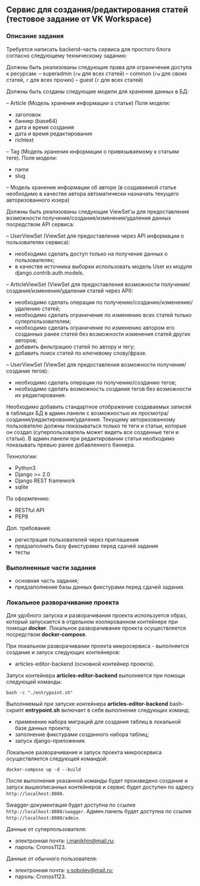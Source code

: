 ## Сервис для создания/редактирования статей (тестовое задание от VK Workspace)

### Описание задания
Требуется написать backend-часть сервиса для простого блога согласно 
следующему техническому заданию:

Должны быть реализованы следующие права для ограничения доступа к ресурсам:
  – superadmin (`rw` для всех статей)
  – common (`rw` для своих статей, `r` для всех прочих)
  – guest (`r` для всех статей)


Должны быть созданы следующие модели для хранение данных в БД:

– Article (Модель хранения информации о статье) Поля модели:
  - заголовок
  - баннер (base64)
  - дата и время создания
  - дата и время редактирования
  - richtext

– Tag (Модель хранения информации о привязываемому к статьям теге). Поля модели:
  - name 
  - slug

– Модель хранение информации об авторе 
(в создаваемой статье необходимо в качестве автора автоматически назначать текущего
авторизованного юзера)

Должны быть реализованы следующие ViewSet'ы для предоставления возможности
получения/создания/изменения/удаления данных посредством API сервиса:

– UserViewSet (ViewSet для предоставления через API информации о пользователях сервиса):
  - необходимо сделать доступ только на получение данных о пользователях;
  - в качестве источника выборки использовать модель User из модуля django.contrib.auth.models.


– ArticleViewSet (ViewSet для предоставления возможности получения/создания/изменения/удаления
статей через API):
  - необходимо сделать операции по получению/созданию/изменению/удалению статей;
  - необходимо сделать ограничение по изменению всех статей только суперпользователем;
  - необходимо сделать ограничение по изменению автором его созданных ранее статей без возможности изменения статей других авторов;
  - добавить фильтрацию статей по автору и тегу;
  - добавить поиск статей по ключевому слову/фразе.


– UserViewSet (ViewSet для предоставления возможности получения/создания тегов):
  - необходимо сделать операции по получению/созданию тегов;
  - необходимо сделать возможность создания тегов без возможности их редактирования.


Необходимо добавить стандартное отображение создаваемых записей в таблицах БД в админ.панели
с возможностью их просмотра/создания/редактирования/удаления. 
Текущему авторизованному пользователю должны показываться только те теги и статьи, которые он создал (суперпользователь
может видеть все созданные теги и статьи). 
В админ.панели при редактировании статьи необходимо показывать превью ранее добавленного баннера.

Технологии:
  - Python3
  - Django >= 2.0
  - Django REST framework
  - sqlite

По оформлению:
  - RESTful API
  - PEP8

Доп. требования:
  - регистрация пользователей через приглашения
  - предзаполнить базу фикстурами перед сдачей задания
  - тесты


### Выполненные части задания
 - основная часть задания;
 - предзаполнение базы данных фикстурами перед сдачей задания.


### Локальное разворачивание проекта
Для удобного запуска и разворачивания проекта используется образ, который запускается в
отдельном изолированном контейнере при помощи **docker**. Локальное разворачивание проекта 
осуществляется посредством **docker-compose**.

При локальном разворачивании проекта микросервиса - выполняется создание и запуск
следующих контейнеров:
- articles-editor-backend (основной контейнер проекта).

Запуск контейнера **articles-editor-backend** выполняется при помощи следующей команды:
```
bash -c "./entrypoint.sh"
```

Выполняемый при запуске контейнера **articles-editor-backend** bash-скрипт **entrypoint.sh** включает в
себя выполнение следующих команд:
- применение набора миграций для создания таблиц в локальной базе данных проекта;
- заполнение фикстурами созданного набора таблиц;
- запуск django-приложения.

Локальное разворачивание и запуск проекта микросервиса осуществляется следующей командой:
```
docker-compose up -d --build
```

После выполнения указанной команды будет произведено создание и запуск вышеописанных контейнеров и
сервис будет доступен по адресу ```http://localhost:8080```.

Swagger-документация будет доступна по ссылке ```http://localhost:8080/swagger```.
Админ.панель будет доступна по ссылке ```http://localhost:8080/admin```.


Данные от суперпользователя:
 - электронная почта: i.manikhin@mail.ru;
 - пароль: Cronos1123.


Данные от обычного пользователя:
 - электронная почта: v.sobolev@mail.ru;
 - пароль: Cronos1123.
